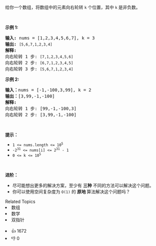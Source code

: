 <p>给你一个数组，将数组中的元素向右轮转 <code>k</code><em>&nbsp;</em>个位置，其中&nbsp;<code>k</code><em>&nbsp;</em>是非负数。</p>

<p>&nbsp;</p>

<p><strong>示例 1:</strong></p>

<pre>
<strong>输入:</strong> nums = [1,2,3,4,5,6,7], k = 3
<strong>输出:</strong> <span><code>[5,6,7,1,2,3,4]</code></span>
<strong>解释:</strong>
向右轮转 1 步: <span><code>[7,1,2,3,4,5,6]</code></span>
向右轮转 2 步: <span><code>[6,7,1,2,3,4,5]
</code></span>向右轮转 3 步: <span><code>[5,6,7,1,2,3,4]</code></span>
</pre>

<p><strong>示例&nbsp;2:</strong></p>

<pre>
<strong>输入：</strong>nums = [-1,-100,3,99], k = 2
<strong>输出：</strong>[3,99,-1,-100]
<strong>解释:</strong> 
向右轮转 1 步: [99,-1,-100,3]
向右轮转 2 步: [3,99,-1,-100]</pre>

<p>&nbsp;</p>

<p><strong>提示：</strong></p>

<ul> 
 <li><code>1 &lt;= nums.length &lt;= 10<sup>5</sup></code></li> 
 <li><code>-2<sup>31</sup> &lt;= nums[i] &lt;= 2<sup>31</sup> - 1</code></li> 
 <li><code>0 &lt;= k &lt;= 10<sup>5</sup></code></li> 
</ul>

<p>&nbsp;</p>

<p><strong>进阶：</strong></p>

<ul> 
 <li>尽可能想出更多的解决方案，至少有 <strong>三种</strong> 不同的方法可以解决这个问题。</li> 
 <li>你可以使用空间复杂度为&nbsp;<code>O(1)</code> 的&nbsp;<strong>原地&nbsp;</strong>算法解决这个问题吗？</li> 
</ul>

<ul> 
</ul>

<ul> 
</ul>

<div><div>Related Topics</div><div><li>数组</li><li>数学</li><li>双指针</li></div></div><br><div><li>👍 1672</li><li>👎 0</li></div>